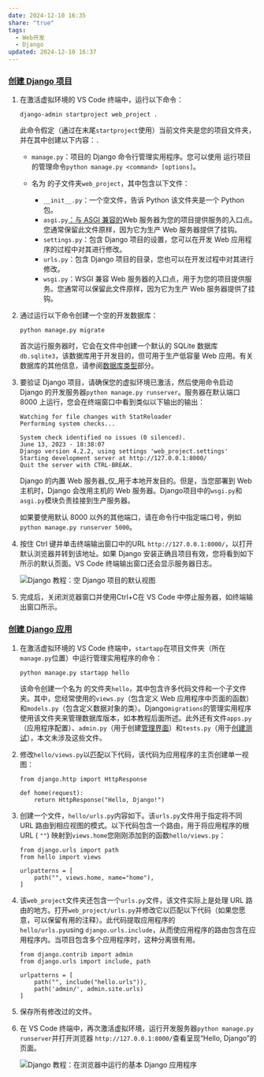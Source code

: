 ```yaml
---
date: 2024-12-10 16:35
share: "true"
tags:
  - Web开发
  - Django
updated: 2024-12-10 16:37
---
```


### [创建 Django 项目](https://code.visualstudio.com/docs/python/tutorial-django#_create-the-django-project)

1. 在激活虚拟环境的 VS Code 终端中，运行以下命令：

   ```
   django-admin startproject web_project .
   ```

   此命令假定（通过在末尾`startproject`使用）当前文件夹是您的项目文件夹，并在其中创建以下内容：`.`

   - `manage.py`：项目的 Django 命令行管理实用程序。您可以使用 运行项目的管理命令`python manage.py <command> [options]`。

   - 名为 的子文件夹`web_project`，其中包含以下文件：

     - `__init__.py`：一个空文件，告诉 Python 该文件夹是一个 Python 包。
     - `asgi.py`[：与 ASGI 兼容的](https://asgi.readthedocs.io/en/latest/)Web 服务器为您的项目提供服务的入口点。您通常保留此文件原样，因为它为生产 Web 服务器提供了挂钩。
     - `settings.py`：包含 Django 项目的设置，您可以在开发 Web 应用程序的过程中对其进行修改。
     - `urls.py`：包含 Django 项目的目录，您也可以在开发过程中对其进行修改。
     - `wsgi.py`：WSGI 兼容 Web 服务器的入口点，用于为您的项目提供服务。您通常可以保留此文件原样，因为它为生产 Web 服务器提供了挂钩。

2. 通过运行以下命令创建一个空的开发数据库：

   ```
   python manage.py migrate
   ```

   首次运行服务器时，它会在文件中创建一个默认的 SQLite 数据库`db.sqlite3`，该数据库用于开发目的，但可用于生产低容量 Web 应用。有关数据库的其他信息，请参阅[数据库类型](https://code.visualstudio.com/docs/python/tutorial-django#_types-of-databases)部分。

3. 要验证 Django 项目，请确保您的虚拟环境已激活，然后使用命令启动 Django 的开发服务器`python manage.py runserver`。服务器在默认端口 8000 上运行，您会在终端窗口中看到类似以下输出的输出：

   ```
   Watching for file changes with StatReloader
   Performing system checks...

   System check identified no issues (0 silenced).
   June 13, 2023 - 18:38:07
   Django version 4.2.2, using settings 'web_project.settings'
   Starting development server at http://127.0.0.1:8000/
   Quit the server with CTRL-BREAK.
   ```

   Django 的内置 Web 服务器_仅_用于本地开发目的。但是，当您部署到 Web 主机时，Django 会改用主机的 Web 服务器。Django项目中的`wsgi.py`和`asgi.py`模块负责挂接到生产服务器。

   如果要使用默认 8000 以外的其他端口，请在命令行中指定端口号，例如`python manage.py runserver 5000`。

4. 按住 Ctrl 键并单击终端输出窗口中的URL `http://127.0.0.1:8000/`，以打开默认浏览器并转到该地址。如果 Django 安装正确且项目有效，您将看到如下所示的默认页面。VS Code 终端输出窗口还会显示服务器日志。

   ![Django 教程：空 Django 项目的默认视图](https://code.visualstudio.com/assets/docs/python/django-tutorial/django-empty-project-success.png)

5. 完成后，关闭浏览器窗口并使用Ctrl+C在 VS Code 中停止服务器，如终端输出窗口所示。

### [创建 Django 应用](https://code.visualstudio.com/docs/python/tutorial-django#_create-a-django-app)

1. 在激活虚拟环境的 VS Code 终端中，`startapp`在项目文件夹（所在`manage.py`位置）中运行管理实用程序的命令：

   ```
   python manage.py startapp hello
   ```

   该命令创建一个名为 的文件夹`hello`，其中包含许多代码文件和一个子文件夹。其中，您经常使用的`views.py`（包含定义 Web 应用程序中页面的函数）和`models.py`（包含定义数据对象的类）。Django`migrations`的管理实用程序使用该文件夹来管理数据库版本，如本教程后面所述。此外还有文件`apps.py`（应用程序配置）、`admin.py`（用于创建[管理界面](https://docs.djangoproject.com/en/3.1/ref/contrib/admin/)）和`tests.py`（用于[创建测试](https://docs.djangoproject.com/en/3.1/topics/testing/)），本文未涉及这些文件。

2. 修改`hello/views.py`以匹配以下代码，该代码为应用程序的主页创建单一视图：

   ```
   from django.http import HttpResponse

   def home(request):
       return HttpResponse("Hello, Django!")
   ```

3. 创建一个文件，`hello/urls.py`内容如下。该`urls.py`文件用于指定将不同 URL 路由到相应视图的模式。以下代码包含一个路由，用于将应用程序的根 URL ( `""`) 映射到`views.home`您刚刚添加到的函数`hello/views.py`：

   ```
   from django.urls import path
   from hello import views

   urlpatterns = [
       path("", views.home, name="home"),
   ]
   ```

4. 该`web_project`文件夹还包含一个`urls.py`文件，该文件实际上是处理 URL 路由的地方。打开`web_project/urls.py`并修改它以匹配以下代码（如果您愿意，可以保留有用的注释）。此代码提取应用程序的`hello/urls.py`using `django.urls.include`，从而使应用程序的路由包含在应用程序内。当项目包含多个应用程序时，这种分离很有用。

   ```
   from django.contrib import admin
   from django.urls import include, path

   urlpatterns = [
       path("", include("hello.urls")),
       path('admin/', admin.site.urls)
   ]
   ```

5. 保存所有修改过的文件。

6. 在 VS Code 终端中，再次激活虚拟环境，运行开发服务器`python manage.py runserver`并打开浏览器 `http://127.0.0.1:8000/`查看呈现“Hello, Django”的页面。

   ![Django 教程：在浏览器中运行的基本 Django 应用程序](https://code.visualstudio.com/assets/docs/python/django-tutorial/app-in-browser-01.png)
